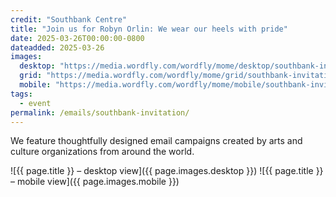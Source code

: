 ```yaml
---
credit: "Southbank Centre"
title: "Join us for Robyn Orlin: We wear our heels with pride"
date: 2025-03-26T00:00:00-0800
dateadded: 2025-03-26
images:
  desktop: "https://media.wordfly.com/wordfly/mome/desktop/southbank-invitation.jpg"
  grid: "https://media.wordfly.com/wordfly/mome/grid/southbank-invitation.jpg"
  mobile: "https://media.wordfly.com/wordfly/mome/mobile/southbank-invitation.jpg"
tags:
  - event
permalink: /emails/southbank-invitation/
---
```

We feature thoughtfully designed email campaigns created by arts and culture organizations from around the world.

![{{ page.title }} – desktop view]({{ page.images.desktop }})
![{{ page.title }} – mobile view]({{ page.images.mobile }})
